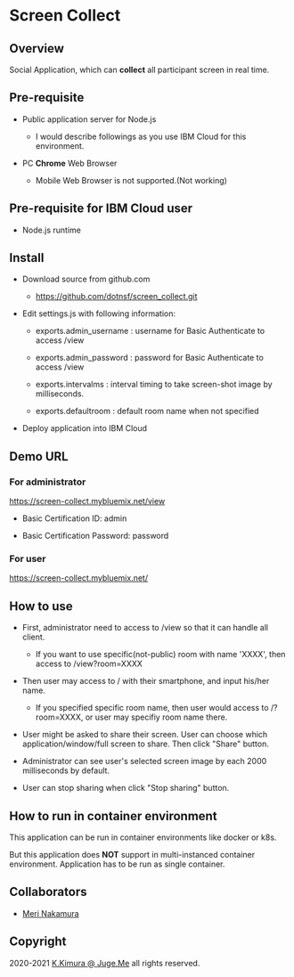 # Screen Collect

## Overview

Social Application, which can **collect** all participant screen in real time.


## Pre-requisite

- Public application server for Node.js

    - I would describe followings as you use IBM Cloud for this environment.

- PC **Chrome** Web Browser

    - Mobile Web Browser is not supported.(Not working)


## Pre-requisite for IBM Cloud user

- Node.js runtime


## Install

- Download source from github.com

    - https://github.com/dotnsf/screen_collect.git

- Edit settings.js with following information:

    - exports.admin_username : username for Basic Authenticate to access /view

    - exports.admin_password : password for Basic Authenticate to access /view

    - exports.intervalms : interval timing to take screen-shot image by milliseconds.

    - exports.defaultroom : default room name when not specified

- Deploy application into IBM Cloud


## Demo URL

### For administrator

https://screen-collect.mybluemix.net/view

- Basic Certification ID: admin

- Basic Certification Password: password

### For user

https://screen-collect.mybluemix.net/


## How to use

- First, administrator need to access to /view so that it can handle all client.

    - If you want to use specific(not-public) room with name 'XXXX', then access to /view?room=XXXX

- Then user may access to / with their smartphone, and input his/her name.

    - If you specified specific room name, then user would access to /?room=XXXX, or user may specifiy room name there.

- User might be asked to share their screen. User can choose which application/window/full screen to share. Then click "Share" button.

- Administrator can see user's selected screen image by each 2000 milliseconds by default.

- User can stop sharing when click "Stop sharing" button.


## How to run in container environment

This application can be run in container environments like docker or k8s.

But this application does **NOT** support in multi-instanced container environment. Application has to be run as single container.


## Collaborators

- [Meri Nakamura](https://github.com/meri-nakamura)


## Copyright

2020-2021 [K.Kimura @ Juge.Me](https://github.com/dotnsf) all rights reserved.
